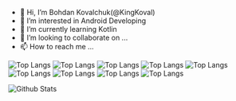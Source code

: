 - 👋 Hi, I’m Bohdan Kovalchuk(@KingKoval)
- 👀 I’m interested in Android Developing
- 🌱 I’m currently learning Kotlin
- 💞️ I’m looking to collaborate on ...
- 📫 How to reach me ...

<!---
KingKoval/KingKoval is a ✨ special ✨ repository because its `README.md` (this file) appears on your GitHub profile.
You can click the Preview link to take a look at your changes.
--->
![Top Langs](https://github-readme-stats.vercel.app/api/top-langs/?username=KingKoval&hide=TeX&layout=compact&theme=dark)
![Top Langs](https://github-readme-stats.vercel.app/api/top-langs/?username=KingKoval&hide=TeX&layout=compact&theme=radical)
![Top Langs](https://github-readme-stats.vercel.app/api/top-langs/?username=KingKoval&hide=TeX&layout=compact&theme=merko)
![Top Langs](https://github-readme-stats.vercel.app/api/top-langs/?username=KingKoval&hide=TeX&layout=compact&theme=gruvbox)
![Top Langs](https://github-readme-stats.vercel.app/api/top-langs/?username=KingKoval&hide=TeX&layout=compact&theme=tokyonight)
![Top Langs](https://github-readme-stats.vercel.app/api/top-langs/?username=KingKoval&hide=TeX&layout=compact&theme=onedark)
![Top Langs](https://github-readme-stats.vercel.app/api/top-langs/?username=KingKoval&hide=TeX&layout=compact&theme=cobalt)
![Top Langs](https://github-readme-stats.vercel.app/api/top-langs/?username=KingKoval&hide=TeX&layout=compact&theme=synthwave)
![Top Langs](https://github-readme-stats.vercel.app/api/top-langs/?username=KingKoval&hide=TeX&layout=compact&theme=dracula)


![Github Stats](https://github-readme-stats.vercel.app/api?username=KingKoval&count_private=true&show_icons=true&include_all_commits=true&theme=tokyonight)
